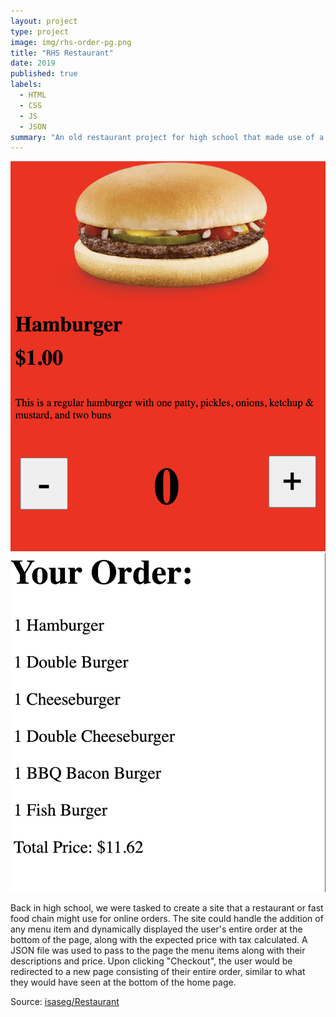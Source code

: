 ```yaml
---
layout: project
type: project
image: img/rhs-order-pg.png
title: "RHS Restaurant"
date: 2019
published: true
labels:
  - HTML
  - CSS
  - JS
  - JSON
summary: "An old restaurant project for high school that made use of a JSON file"
---
```


<img class="img-fluid" src="../img/rhs-hamburger.png">
<img class="img-fluid" src="../img/rhs-order-pg.png">

Back in high school, we were tasked to create a site that a restaurant or fast food chain might use for online orders. The site could handle the addition of any menu item and dynamically displayed the user's entire order at the bottom of the page, along with the expected price with tax calculated. A JSON file was used to pass to the page the menu items along with their descriptions and price. Upon clicking "Checkout", the user would be redirected to a new page consisting of their entire order, similar to what they would have seen at the bottom of the home page.

Source: <a href="https://github.com/isaseg/Restaurant-stuff"><i class="large github icon "></i>isaseg/Restaurant</a>
